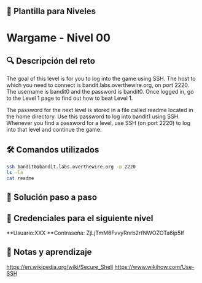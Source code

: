 ## 📖 Plantilla para Niveles

# Wargame - Nivel 00

## 🔍 Descripción del reto

The goal of this level is for you to log into the game using SSH. The host to which you need to connect is bandit.labs.overthewire.org, on port 2220. The username is bandit0 and the password is bandit0. Once logged in, go to the Level 1 page to find out how to beat Level 1.

The password for the next level is stored in a file called readme located in the home directory. Use this password to log into bandit1 using SSH. Whenever you find a password for a level, use SSH (on port 2220) to log into that level and continue the game.


## 🛠️ Comandos utilizados
```bash
ssh bandit0@bandit.labs.overthewire.org -p 2220
ls -la
cat readme
```

## 🎯 Solución paso a paso

## 🔑 Credenciales para el siguiente nivel
**Usuario:XXX
**Contraseña: ZjLjTmM6FvvyRnrb2rfNWOZOTa6ip5If  

## 📝 Notas y aprendizaje
https://en.wikipedia.org/wiki/Secure_Shell
https://www.wikihow.com/Use-SSH
```
